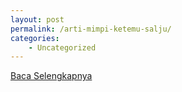 ```yaml
---
layout: post
permalink: /arti-mimpi-ketemu-salju/
categories:
    - Uncategorized
---
```


[Baca Selengkapnya](/02)